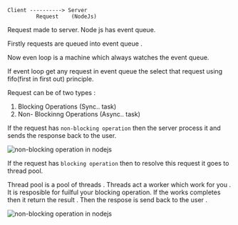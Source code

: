 ```
Client ----------> Server
         Request    (NodeJs)
```

Request made to server. Node js has event queue.

Firstly requests are queued into event queue .

Now even loop is a machine which always watches the event queue.

If event loop get any request in event queue the select that request using fifo(first in first out) principle.

Request can be of two types :

1. Blocking Operations (Sync.. task)
2. Non- Blockinng Operations (Async.. task)

If the request has `non-blocking operation` then the server process it and sends the response back to the user.

![non-blocking operation in nodejs](./non-blocking.png)

If the request has `blocking operation` then to resolve this request it goes to thread pool.

Thread pool is a pool of threads . Threads act a worker which work for you . It is resposible for fuilful your blocking operation. If the works completes then it return the result . Then the respose is send back to the user .

![non-blocking operation in nodejs](./blocking.png)

